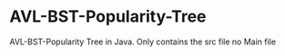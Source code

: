 # AVL-BST-Popularity-Tree
AVL-BST-Popularity Tree in Java.
Only contains the src file no Main file 
